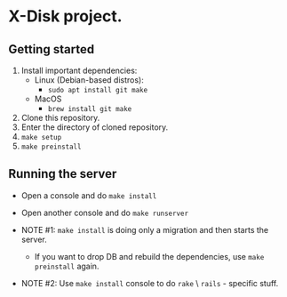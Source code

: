 # X-Disk project.

## Getting started
1. Install important dependencies:
    - Linux (Debian-based distros):
        - `sudo apt install git make`
    - MacOS
        - `brew install git make`
1. Clone this repository.
1. Enter the directory of cloned repository.
1. `make setup`
1. `make preinstall`

## Running the server
- Open a console and do `make install`
- Open another console and do `make runserver`

- NOTE #1: `make install` is doing only a migration and then starts the server.
  - If you want to drop DB and rebuild the dependencies, use `make preinstall` again.
- NOTE #2: Use `make install` console to do `rake` \ `rails` - specific stuff.